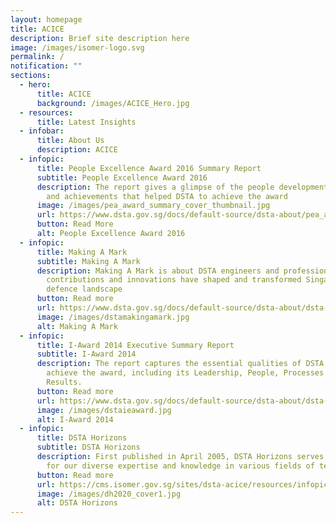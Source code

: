 ```yaml
---
layout: homepage
title: ACICE
description: Brief site description here
image: /images/isomer-logo.svg
permalink: /
notification: ""
sections:
  - hero:
      title: ACICE
      background: /images/ACICE_Hero.jpg
  - resources:
      title: Latest Insights
  - infobar:
      title: About Us
      description: ACICE
  - infopic:
      title: People Excellence Award 2016 Summary Report
      subtitle: People Excellence Award 2016
      description: The report gives a glimpse of the people development initiatives
        and achievements that helped DSTA to achieve the award
      image: /images/pea_award_summary_cover_thumbnail.jpg
      url: https://www.dsta.gov.sg/docs/default-source/dsta-about/pea_award_summary_170607.pdf?sfvrsn=2
      button: Read More
      alt: People Excellence Award 2016
  - infopic:
      title: Making A Mark
      subtitle: Making A Mark
      description: Making A Mark is about DSTA engineers and professionals whose
        contributions and innovations have shaped and transformed Singapore’s
        defence landscape
      button: Read more
      url: https://www.dsta.gov.sg/docs/default-source/dsta-about/dsta-making-a-mark.pdf?sfvrsn=2
      image: /images/dstamakingamark.jpg
      alt: Making A Mark
  - infopic:
      title: I-Award 2014 Executive Summary Report
      subtitle: I-Award 2014
      description: The report captures the essential qualities of DSTA that helped it
        achieve the award, including its Leadership, People, Processes and
        Results.
      button: Read more
      url: https://www.dsta.gov.sg/docs/default-source/dsta-about/dsta-innovation-award-2014-executive-summary.pdf?sfvrsn=2
      image: /images/dstaieaward.jpg
      alt: I-Award 2014
  - infopic:
      title: DSTA Horizons
      subtitle: DSTA Horizons
      description: First published in April 2005, DSTA Horizons serves as a repository
        for our diverse expertise and knowledge in various fields of technology
      button: Read more
      url: https://cms.isomer.gov.sg/sites/dsta-acice/resources/infopics/2021-10-11-post-dsta-horizons.md
      image: /images/dh2020_cover1.jpg
      alt: DSTA Horizons
---
```

